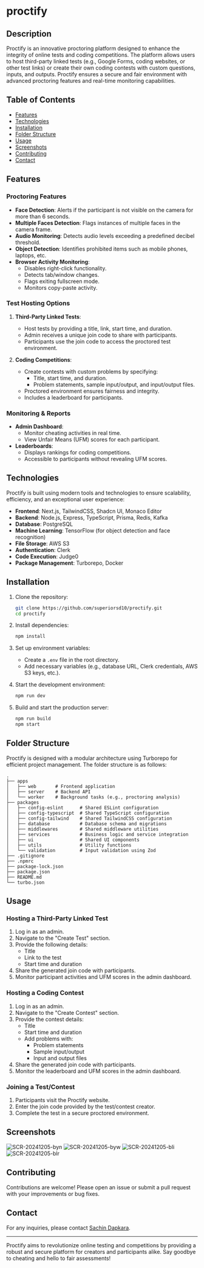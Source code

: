 # proctify

## Description
Proctify is an innovative proctoring platform designed to enhance the integrity of online tests and coding competitions. The platform allows users to host third-party linked tests (e.g., Google Forms, coding websites, or other test links) or create their own coding contests with custom questions, inputs, and outputs. Proctify ensures a secure and fair environment with advanced proctoring features and real-time monitoring capabilities.

## Table of Contents
- [Features](#features)
- [Technologies](#technologies)
- [Installation](#installation)
- [Folder Structure](#folder-structure)
- [Usage](#usage)
- [Screenshots](#screenshots)
- [Contributing](#contributing)
- [Contact](#contact)

## Features

### Proctoring Features
- **Face Detection**: Alerts if the participant is not visible on the camera for more than 6 seconds.
- **Multiple Faces Detection**: Flags instances of multiple faces in the camera frame.
- **Audio Monitoring**: Detects audio levels exceeding a predefined decibel threshold.
- **Object Detection**: Identifies prohibited items such as mobile phones, laptops, etc.
- **Browser Activity Monitoring**:
  - Disables right-click functionality.
  - Detects tab/window changes.
  - Flags exiting fullscreen mode.
  - Monitors copy-paste activity.

### Test Hosting Options
1. **Third-Party Linked Tests**:
   - Host tests by providing a title, link, start time, and duration.
   - Admin receives a unique join code to share with participants.
   - Participants use the join code to access the proctored test environment.

2. **Coding Competitions**:
   - Create contests with custom problems by specifying:
     - Title, start time, and duration.
     - Problem statements, sample input/output, and input/output files.
   - Proctored environment ensures fairness and integrity.
   - Includes a leaderboard for participants.

### Monitoring & Reports
- **Admin Dashboard**:
  - Monitor cheating activities in real time.
  - View Unfair Means (UFM) scores for each participant.
- **Leaderboards**:
  - Displays rankings for coding competitions.
  - Accessible to participants without revealing UFM scores.

## Technologies
Proctify is built using modern tools and technologies to ensure scalability, efficiency, and an exceptional user experience:

- **Frontend**: Next.js, TailwindCSS, Shadcn UI, Monaco Editor
- **Backend**: Node.js, Express, TypeScript, Prisma, Redis, Kafka
- **Database**: PostgreSQL
- **Machine Learning**: TensorFlow (for object detection and face recognition)
- **File Storage**: AWS S3
- **Authentication**: Clerk
- **Code Execution**: Judge0
- **Package Management**: Turborepo, Docker

## Installation

1. Clone the repository:
   ```bash
   git clone https://github.com/superiorsd10/proctify.git
   cd proctify
   ```

2. Install dependencies:
   ```bash
   npm install
   ```

3. Set up environment variables:
   - Create a `.env` file in the root directory.
   - Add necessary variables (e.g., database URL, Clerk credentials, AWS S3 keys, etc.).

4. Start the development environment:
   ```bash
   npm run dev
   ```

5. Build and start the production server:
   ```bash
   npm run build
   npm start
   ```

## Folder Structure
Proctify is designed with a modular architecture using Turborepo for efficient project management. The folder structure is as follows:

```
.
├── apps
│   ├── web       # Frontend application
│   ├── server    # Backend API
│   └── worker    # Background tasks (e.g., proctoring analysis)
├── packages
│   ├── config-eslint      # Shared ESLint configuration
│   ├── config-typescript  # Shared TypeScript configuration
│   ├── config-tailwind    # Shared TailwindCSS configuration
│   ├── database           # Database schema and migrations
│   ├── middlewares        # Shared middleware utilities
│   ├── services           # Business logic and service integration
│   ├── ui                 # Shared UI components
│   ├── utils              # Utility functions
│   └── validation         # Input validation using Zod
├── .gitignore
├── .npmrc
├── package-lock.json
├── package.json
├── README.md
└── turbo.json
```

## Usage

### Hosting a Third-Party Linked Test
1. Log in as an admin.
2. Navigate to the "Create Test" section.
3. Provide the following details:
   - Title
   - Link to the test
   - Start time and duration
4. Share the generated join code with participants.
5. Monitor participant activities and UFM scores in the admin dashboard.

### Hosting a Coding Contest
1. Log in as an admin.
2. Navigate to the "Create Contest" section.
3. Provide the contest details:
   - Title
   - Start time and duration
   - Add problems with:
     - Problem statements
     - Sample input/output
     - Input and output files
4. Share the generated join code with participants.
5. Monitor the leaderboard and UFM scores in the admin dashboard.

### Joining a Test/Contest
1. Participants visit the Proctify website.
2. Enter the join code provided by the test/contest creator.
3. Complete the test in a secure proctored environment.

## Screenshots

![SCR-20241205-byn](https://github.com/user-attachments/assets/3fe92396-690b-44db-88e7-5f642599f5b8)
![SCR-20241205-byw](https://github.com/user-attachments/assets/0f658f1b-e7b6-4355-a7e3-79a00ce27baa)
![SCR-20241205-bli](https://github.com/user-attachments/assets/01c7541e-a10e-45e8-bf09-c94ddddc2a72)
![SCR-20241205-blr](https://github.com/user-attachments/assets/e2ea7755-c54e-41d3-82db-0756697c6f5c)


## Contributing
Contributions are welcome! Please open an issue or submit a pull request with your improvements or bug fixes.

## Contact
For any inquiries, please contact [Sachin Dapkara](mailto:sachindapkara6@gmail.com).

---
Proctify aims to revolutionize online testing and competitions by providing a robust and secure platform for creators and participants alike. Say goodbye to cheating and hello to fair assessments!

